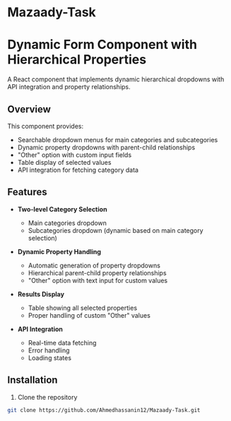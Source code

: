 # Mazaady-Task
# Dynamic Form Component with Hierarchical Properties

A React component that implements dynamic hierarchical dropdowns with API integration and property relationships.

## Overview

This component provides:
- Searchable dropdown menus for main categories and subcategories
- Dynamic property dropdowns with parent-child relationships
- "Other" option with custom input fields
- Table display of selected values
- API integration for fetching category data

## Features

- **Two-level Category Selection**
  - Main categories dropdown
  - Subcategories dropdown (dynamic based on main category selection)
  
- **Dynamic Property Handling**
  - Automatic generation of property dropdowns
  - Hierarchical parent-child property relationships
  - "Other" option with text input for custom values
  
- **Results Display**
  - Table showing all selected properties
  - Proper handling of custom "Other" values
  
- **API Integration**
  - Real-time data fetching
  - Error handling
  - Loading states

## Installation

1. Clone the repository
```bash
git clone https://github.com/Ahmedhassanin12/Mazaady-Task.git
